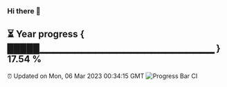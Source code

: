 ### Hi there 👋
⏳ Year progress { █████▁▁▁▁▁▁▁▁▁▁▁▁▁▁▁▁▁▁▁▁▁▁▁▁▁ } 17.54 %
---
⏰ Updated on Mon, 06 Mar 2023 00:34:15 GMT
![Progress Bar CI](https://github.com/Moyi321/Moyi321/workflows/Progress%20Bar%20CI/badge.svg)

